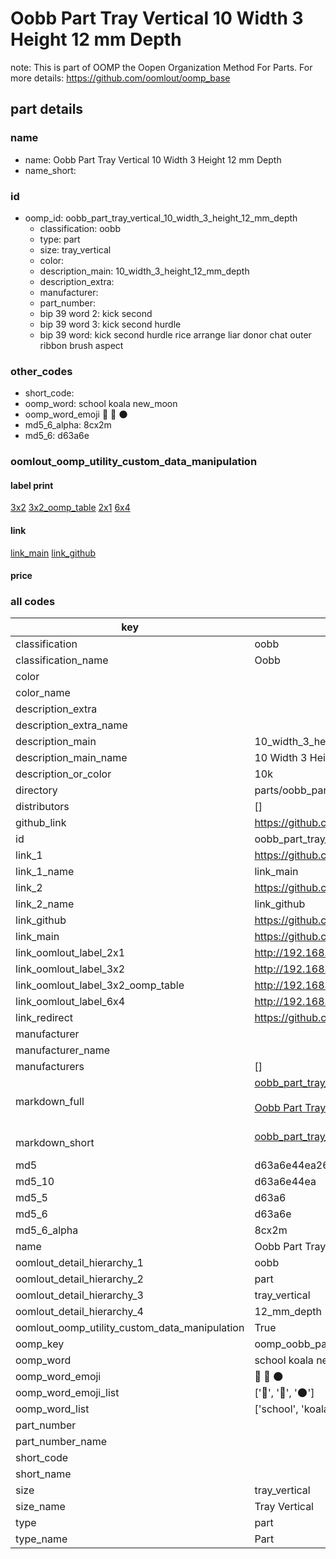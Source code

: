 # Oobb Part Tray Vertical 10 Width 3 Height 12 mm Depth  

note: This is part of OOMP the Oopen Organization Method For Parts. For more details: https://github.com/oomlout/oomp_base

##  part details
  







### name
* name: Oobb Part Tray Vertical 10 Width 3 Height 12 mm Depth
* name_short: 
### id
* oomp_id: oobb_part_tray_vertical_10_width_3_height_12_mm_depth
  * classification: oobb
  * type: part
  * size: tray_vertical
  * color: 
  * description_main: 10_width_3_height_12_mm_depth
  * description_extra: 
  * manufacturer: 
  * part_number: 
  * bip 39 word 2: kick second
  * bip 39 word 3: kick second hurdle
  * bip 39 word: kick second hurdle rice arrange liar donor chat outer ribbon brush aspect

### other_codes
* short_code: 
* oomp_word: school koala new_moon
* oomp_word_emoji :school: :koala: :new_moon:
* md5_6_alpha: 8cx2m
* md5_6: d63a6e






### oomlout_oomp_utility_custom_data_manipulation
#### label print
[3x2](http://192.168.1.245:1112/?label=oomp%208cx2m)
[3x2_oomp_table](http://192.168.1.108:1112/?label=oomp%208cx2m)
[2x1](http://192.168.1.242:1112/?label=oomp%208cx2m)
[6x4](http://192.168.1.55:1112/?label=oomp%208cx2m)    

#### link

[link_main](https://github.com/oomlout/oomlout_oomp_version_1_messy/tree/main/parts/oobb_part_tray_vertical_10_width_3_height_12_mm_depth) [link_github](https://github.com/oomlout/oomlout_oomp_version_1_messy/tree/main/parts/oobb_part_tray_vertical_10_width_3_height_12_mm_depth)                             

#### price







### all codes 
| key | value |  
| --- | --- |  
| classification | oobb |  
| classification_name | Oobb |  
| color |  |  
| color_name |  |  
| description_extra |  |  
| description_extra_name |  |  
| description_main | 10_width_3_height_12_mm_depth |  
| description_main_name | 10 Width 3 Height 12 mm Depth |  
| description_or_color | 10k |  
| directory | parts/oobb_part_tray_vertical_10_width_3_height_12_mm_depth |  
| distributors | [] |  
| github_link | https://github.com/oomlout/oomlout_oomp_part_src/tree/main/parts/oobb_part_tray_vertical_10_width_3_height_12_mm_depth |  
| id | oobb_part_tray_vertical_10_width_3_height_12_mm_depth |  
| link_1 | https://github.com/oomlout/oomlout_oomp_version_1_messy/tree/main/parts/oobb_part_tray_vertical_10_width_3_height_12_mm_depth |  
| link_1_name | link_main |  
| link_2 | https://github.com/oomlout/oomlout_oomp_version_1_messy/tree/main/parts/oobb_part_tray_vertical_10_width_3_height_12_mm_depth |  
| link_2_name | link_github |  
| link_github | https://github.com/oomlout/oomlout_oomp_version_1_messy/tree/main/parts/oobb_part_tray_vertical_10_width_3_height_12_mm_depth |  
| link_main | https://github.com/oomlout/oomlout_oomp_version_1_messy/tree/main/parts/oobb_part_tray_vertical_10_width_3_height_12_mm_depth |  
| link_oomlout_label_2x1 | http://192.168.1.242:1112/?label=oomp%208cx2m |  
| link_oomlout_label_3x2 | http://192.168.1.245:1112/?label=oomp%208cx2m |  
| link_oomlout_label_3x2_oomp_table | http://192.168.1.108:1112/?label=oomp%208cx2m |  
| link_oomlout_label_6x4 | http://192.168.1.55:1112/?label=oomp%208cx2m |  
| link_redirect | https://github.com/oomlout/oomlout_oomp_version_1_messy/tree/main/parts/oobb_part_tray_vertical_10_width_3_height_12_mm_depth |  
| manufacturer |  |  
| manufacturer_name |  |  
| manufacturers | [] |  
| markdown_full | [oobb_part_tray_vertical_10_width_3_height_12_mm_depth](none)<br>[](none)<br>[Oobb Part Tray Vertical 10 Width 3 Height 12 Mm Depth](none)<br><br> |  
| markdown_short | [oobb_part_tray_vertical_10_width_3_height_12_mm_depth](none)<br><br> |  
| md5 | d63a6e44ea26c82a03062b92df309bd1 |  
| md5_10 | d63a6e44ea |  
| md5_5 | d63a6 |  
| md5_6 | d63a6e |  
| md5_6_alpha | 8cx2m |  
| name | Oobb Part Tray Vertical 10 Width 3 Height 12 mm Depth |  
| oomlout_detail_hierarchy_1 | oobb |  
| oomlout_detail_hierarchy_2 | part |  
| oomlout_detail_hierarchy_3 | tray_vertical |  
| oomlout_detail_hierarchy_4 | 12_mm_depth |  
| oomlout_oomp_utility_custom_data_manipulation | True |  
| oomp_key | oomp_oobb_part_tray_vertical_10_width_3_height_12_mm_depth |  
| oomp_word | school koala new_moon |  
| oomp_word_emoji | :school: :koala: :new_moon: |  
| oomp_word_emoji_list | [':school:', ':koala:', ':new_moon:'] |  
| oomp_word_list | ['school', 'koala', 'new_moon'] |  
| part_number |  |  
| part_number_name |  |  
| short_code |  |  
| short_name |  |  
| size | tray_vertical |  
| size_name | Tray Vertical |  
| type | part |  
| type_name | Part |  
